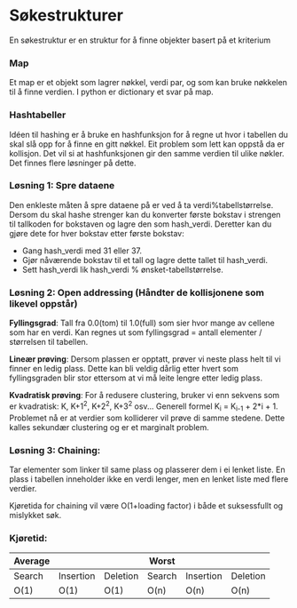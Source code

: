 # Søkestrukturer

En søkestruktur er en struktur for å finne objekter basert på et kriterium

### Map
Et map er et objekt som lagrer nøkkel, verdi par, og som kan bruke nøkkelen til å finne verdien. I python er dictionary et svar på map.

### Hashtabeller
Idéen til hashing er å bruke en hashfunksjon for å regne ut hvor i tabellen du skal slå opp for å finne en gitt nøkkel. Eit problem som lett kan oppstå da er kollisjon. Det vil si at hashfunksjonen gir den samme verdien til ulike nøkler. Det finnes flere løsninger på dette.

### Løsning 1: Spre dataene
Den enkleste måten å spre dataene på er ved å ta verdi%tabellstørrelse. Dersom du skal hashe strenger kan du konverter første bokstav i strengen til tallkoden for bokstaven og lagre den som hash_verdi. Deretter kan du gjøre dete for hver bokstav etter første bokstav:
* Gang hash_verdi med 31 eller 37.
* Gjør nåværende bokstav til et tall og lagre dette tallet til hash_verdi.
* Sett hash_verdi lik hash_verdi % ønsket-tabellstørrelse.


### Løsning 2: Open addressing (Håndter de kollisjonene som likevel oppstår)
**Fyllingsgrad**: Tall fra 0.0(tom) til 1.0(full) som sier hvor mange av cellene som har en verdi. Kan regnes ut som fyllingsgrad = antall elementer / størrelsen til tabellen.

**Lineær prøving**: Dersom plassen er opptatt, prøver vi neste plass helt til vi finner en ledig plass. Dette kan bli veldig dårlig etter hvert som fyllingsgraden blir stor ettersom at vi må leite lengre etter ledig plass.

**Kvadratisk prøving**: For å redusere clustering, bruker vi enn sekvens som er kvadratisk: K, K+1<sup>2</sup>, K+2<sup>2</sup>, K+3<sup>2</sup> osv... Generell formel K<sub>i</sub> = K<sub>i-1</sub> + 2*i + 1.
Problemet nå er at verdier som kolliderer vil prøve di samme stedene. Dette kalles sekundær clustering og er et marginalt problem.

### Løsning 3: Chaining:
Tar elementer som linker til same plass og plasserer dem i ei lenket liste. En plass i tabellen inneholder ikke en verdi lenger, men en lenket liste med flere verdier.

Kjøretida for chaining vil være O(1+loading factor) i både et suksessfullt og mislykket søk. 

### Kjøretid:

| Average |           |          | Worst  |           |          |
|---------|-----------|----------|--------|-----------|----------|
| Search  | Insertion | Deletion | Search | Insertion | Deletion |
| O(1)    | O(1)      | O(1)     | O(n)   | O(n)      | O(n)     |